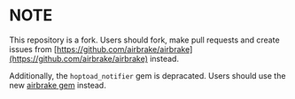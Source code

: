 NOTE
====

This repository is a fork. Users should fork, make pull requests and create issues from [https://github.com/airbrake/airbrake](https://github.com/airbrake/airbrake) instead.

Additionally, the `hoptoad_notifier` gem is depracated. Users should use the new [airbrake gem](http://rubygems.org/gems/airbrake) instead.
